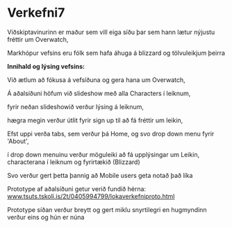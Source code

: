 # Verkefni7
Viðskiptavinurinn er maður sem vill eiga síðu þar sem hann lætur nýjustu fréttir um Overwatch, 

Markhópur vefsins eru fólk sem hafa áhuga á blizzard og tölvuleikjum þeirra

<b>Innihald og lýsing vefsins:</b>

 Við ætlum að fókusa á vefsíðuna og gera hana um Overwatch, 
 
 Á aðalsíðuni höfum við slideshow með alla Characters í leiknum,
 
 fyrir neðan slideshowið verður lýsing á leiknum, 
 
 hægra megin verður útlit fyrir sign up til að fá fréttir um leikin,
 
 Efst uppi verða tabs, sem verður þá Home, og svo drop down menu fyrir 'About',
 
 í drop down menuinu verður möguleiki að fá upplýsingar um Leikin, characterana í leiknum og fyrirtækið (Blizzard)
 
 Svo verður gert þetta þannig að Mobile users geta notað það líka
 
 
 
Prototype af aðalsíðuni getur verið fundið hérna:  www.tsuts.tskoli.is/2t/0405994799/lokaverkefniproto.html

Prototype síðan verður breytt og gert miklu snyrtilegri en hugmyndinn verður eins og hún er núna
